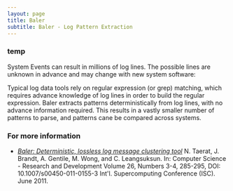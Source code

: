 ```yaml
---
layout: page
title: Baler
subtitle: Baler - Log Pattern Extraction
---
```



### temp ###
System Events can result in millions of log lines. The possible lines are unknown in advance and may change with new system software:
<!-- ![Millions of Log Lines](./resources/figs/Baler_Lines.png){:width="720px"}{: .center-image} -->

Typical log data tools rely on regular expression (or grep) matching, which requires advance knowledge of log lines in order to build the regular expression. Baler extracts patterns deterministically from log lines, with no advance information required. This results in a vastly smaller number of patterns to parse, and patterns cane be compared across systems.

<!-- ![Baler Pattern Extractions](./resources/figs/Baler_Patterns.png){:width="720px"}{: .center-image} -->

### For more information ###
* *[Baler: Deterministic, lossless log message clustering tool](https://ovis.ca.sandia.gov/index.php/Publications_and_presentations)* N. Taerat, J. Brandt, A. Gentile, M. Wong, and C. Leangsuksun. In: Computer Science - Research and Development Volume 26, Numbers 3-4, 285-295, DOI: 10.1007/s00450-011-0155-3 Int'l. Supercomputing Conference (ISC). June 2011.

